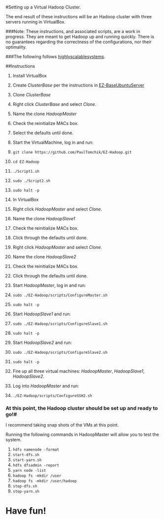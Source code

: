 #Setting up a Virtual Hadoop Cluster.

The end result of these instructions will be an Hadoop cluster with three servers running in VirtualBox.

###Note: These instructions, and associated scripts, are a work in progress. They are meant to get Hadoop up and running quickly. There is no guarantees regarding the correctness of the configurations, nor their optimality.

###The following follows [highlyscalablesystems](http://www.highlyscalablesystems.com/3597/hadoop-installation-tutorial-hadoop-2-x/).

##Instructions
1. Install VirtualBox

2. Create *ClusterBase* per the instructions in [EZ-BaseUbuntuServer](https://github.com/PaulTomchik/EZ-BaseUbuntuServer)

3. Clone *ClusterBase*
  1. Right click *ClusterBase* and select *Clone*.
  2. Name the clone *HadoopMaster*
  3. Check the reinitialize MACs box.
  4. Select the defaults until done.

4. Start the VirtualMachine, log in and run:
  1. `git clone https://github.com/PaulTomchik/EZ-Hadoop.git`
  2. `cd EZ-Hadoop`
  3. `./Script1.sh`
  4. `sudo ./Script2.sh`
  5. `sudo halt -p`

5. In VirtualBox
  1. Right click *HadoopMaster* and select *Clone*.
  2. Name the clone *HadoopSlave1*
  3. Check the reinitialize MACs box.
  4. Click through the defaults until done.  
  5. Right click *HadoopMaster* and select *Clone*.
  6. Name the clone *HadoopSlave2*
  7. Check the reinitialize MACs box.
  8. Click through the defaults until done.  

6. Start *HadoopMaster*, log in and run:
  1. `sudo ./EZ-Hadoop/scripts/ConfigureMaster.sh`
  2. `sudo halt -p`

7. Start *HadoopSlave1* and run:
  1. `sudo ./EZ-Hadoop/scripts/ConfigureSlave1.sh`
  2. `sudo halt -p`

8. Start *HadoopSlave2* and run:
  1. `sudo ./EZ-Hadoop/scripts/ConfigureSlave2.sh`
  2. `sudo halt -p`

9. Fire up all three virtual machines: *HadoopMaster*, *HadoopSlave1*, *HadoopSlave2*.

10. Log into *HadoopMaster* and run:
  1. `./EZ-Hadoop/scripts/ConfigureSSH2.sh`

### At this point, the Hadoop cluster should be set up and ready to go!#
I recommend taking snap shots of the VMs at this point.

Running the following commands in HadoopMaster will allow you to test the system.
  1. `hdfs namenode -format`
  2. `start-dfs.sh`
  3. `start-yarn.sh`
  4. `hdfs dfsadmin -report`
  5. `yarn node -list`
  6. `hadoop fs -mkdir /user`
  7. `hadoop fs -mkdir /user/hadoop`
  8. `stop-dfs.sh`
  9. `stop-yarn.sh`

# Have fun!
